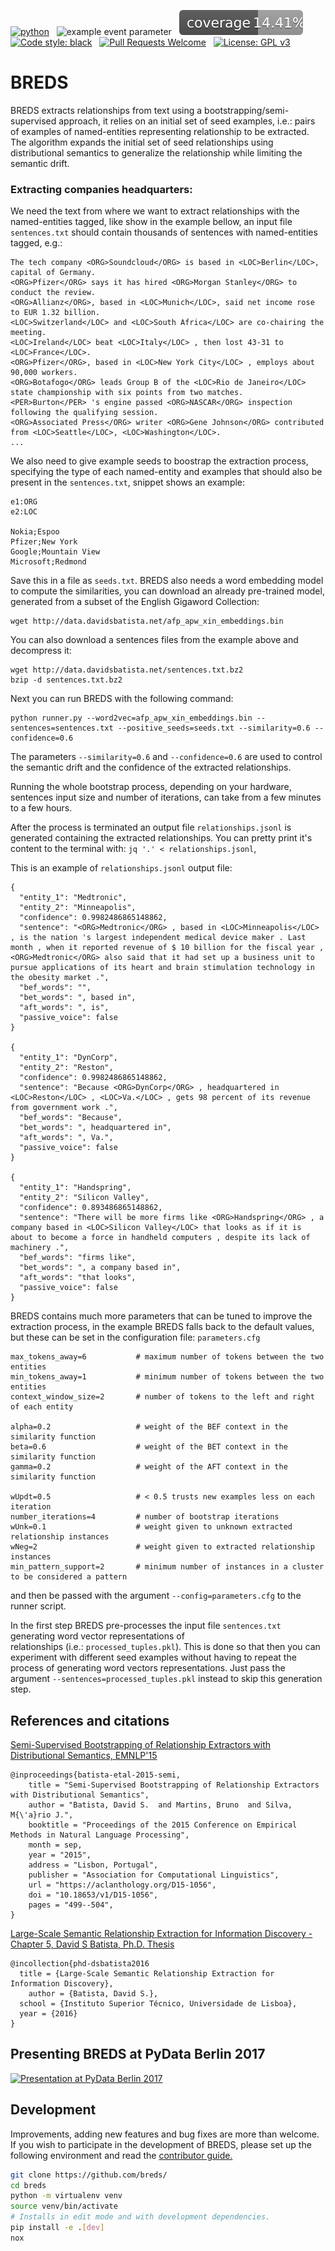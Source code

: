 [![python](https://img.shields.io/badge/Python-3.9-3776AB.svg?style=flat&logo=python&logoColor=white)](https://www.python.org)
&nbsp;
![example event parameter](https://github.com/davidsbatista/BREDS/actions/workflows/code_checks.yml/badge.svg?event=pull_request)
&nbsp;
![code coverage](https://raw.githubusercontent.com/davidsbatista/BREDS/coverage-badge/coverage.svg?raw=true)
&nbsp;
[![Code style: black](https://img.shields.io/badge/code%20style-black-000000.svg)](https://github.com/psf/black)
&nbsp;
[![Pull Requests Welcome](https://img.shields.io/badge/pull%20requests-welcome-brightgreen.svg)](https://github.com/davidsbatista/BREDS/blob/main/CONTRIBUTING.md)
&nbsp;
[![License: GPL v3](https://img.shields.io/badge/License-GPLv3-blue.svg)](https://www.gnu.org/licenses/gpl-3.0)

# BREDS

BREDS extracts relationships from text using a bootstrapping/semi-supervised approach, it relies on an initial set of 
seed examples, i.e.: pairs of examples of named-entities representing relationship to be extracted. The algorithm 
expands  the initial  set of seed relationships using distributional semantics to generalize the relationship while 
limiting the semantic drift.


### Extracting companies headquarters:

We need the text from where we want to extract relationships with the named-entities tagged, like show in the 
example bellow, an input file `sentences.txt` should contain thousands of sentences with named-entities 
tagged, e.g.:
 
```
The tech company <ORG>Soundcloud</ORG> is based in <LOC>Berlin</LOC>, capital of Germany.
<ORG>Pfizer</ORG> says it has hired <ORG>Morgan Stanley</ORG> to conduct the review.
<ORG>Allianz</ORG>, based in <LOC>Munich</LOC>, said net income rose to EUR 1.32 billion.
<LOC>Switzerland</LOC> and <LOC>South Africa</LOC> are co-chairing the meeting.
<LOC>Ireland</LOC> beat <LOC>Italy</LOC> , then lost 43-31 to <LOC>France</LOC>.
<ORG>Pfizer</ORG>, based in <LOC>New York City</LOC> , employs about 90,000 workers.
<ORG>Botafogo</ORG> leads Group B of the <LOC>Rio de Janeiro</LOC> state championship with six points from two matches.
<PER>Burton</PER> 's engine passed <ORG>NASCAR</ORG> inspection following the qualifying session.
<ORG>Associated Press</ORG> writer <ORG>Gene Johnson</ORG> contributed from <LOC>Seattle</LOC>, <LOC>Washington</LOC>.
...
```

We also need to give example seeds to boostrap the extraction process, specifying the type of each  named-entity and 
examples that should also be present in the `sentences.txt`, snippet shows an example:

```   
e1:ORG
e2:LOC

Nokia;Espoo
Pfizer;New York
Google;Mountain View
Microsoft;Redmond
```   

Save this in a file as `seeds.txt`. BREDS also needs a word embedding model to compute the similarities, you can 
download an already pre-trained model, generated from a subset of the English Gigaword Collection:

```
wget http://data.davidsbatista.net/afp_apw_xin_embeddings.bin
```

You can also download a sentences files from the example above and decompress it:

```
wget http://data.davidsbatista.net/sentences.txt.bz2
bzip -d sentences.txt.bz2
```

Next you can run BREDS with the following command:

```
python runner.py --word2vec=afp_apw_xin_embeddings.bin --sentences=sentences.txt --positive_seeds=seeds.txt --similarity=0.6 --confidence=0.6
```

The parameters `--similarity=0.6` and `--confidence=0.6` are used to control the semantic drift and the confidence 
of the extracted relationships.

Running the whole bootstrap process, depending on your hardware, sentences input size and number of iterations, 
can take from a few minutes to a few hours. 

After the  process is terminated an output file `relationships.jsonl` is generated containing the extracted 
relationships. You can pretty print it's content to the terminal with: `jq '.' < relationships.jsonl`, 

This is an example of `relationships.jsonl` output file:

```
{
  "entity_1": "Medtronic",
  "entity_2": "Minneapolis",
  "confidence": 0.9982486865148862,
  "sentence": "<ORG>Medtronic</ORG> , based in <LOC>Minneapolis</LOC> , is the nation 's largest independent medical device maker . Last month , when it reported revenue of $ 10 billion for the fiscal year , <ORG>Medtronic</ORG> also said that it had set up a business unit to pursue applications of its heart and brain stimulation technology in the obesity market .",
  "bef_words": "",
  "bet_words": ", based in",
  "aft_words": ", is",
  "passive_voice": false
}

{
  "entity_1": "DynCorp",
  "entity_2": "Reston",
  "confidence": 0.9982486865148862,
  "sentence": "Because <ORG>DynCorp</ORG> , headquartered in <LOC>Reston</LOC> , <LOC>Va.</LOC> , gets 98 percent of its revenue from government work .",
  "bef_words": "Because",
  "bet_words": ", headquartered in",
  "aft_words": ", Va.",
  "passive_voice": false
}

{
  "entity_1": "Handspring",
  "entity_2": "Silicon Valley",
  "confidence": 0.893486865148862,
  "sentence": "There will be more firms like <ORG>Handspring</ORG> , a company based in <LOC>Silicon Valley</LOC> that looks as if it is about to become a force in handheld computers , despite its lack of machinery .",
  "bef_words": "firms like",
  "bet_words": ", a company based in",
  "aft_words": "that looks",
  "passive_voice": false
}
```

BREDS contains much more parameters that can be tuned to improve the extraction process, in the example BREDS falls
back to the default values, but these can be set in the configuration file: `parameters.cfg`

    max_tokens_away=6           # maximum number of tokens between the two entities
    min_tokens_away=1           # minimum number of tokens between the two entities
    context_window_size=2       # number of tokens to the left and right of each entity

    alpha=0.2                   # weight of the BEF context in the similarity function
    beta=0.6                    # weight of the BET context in the similarity function
    gamma=0.2                   # weight of the AFT context in the similarity function

    wUpdt=0.5                   # < 0.5 trusts new examples less on each iteration
    number_iterations=4         # number of bootstrap iterations
    wUnk=0.1                    # weight given to unknown extracted relationship instances
    wNeg=2                      # weight given to extracted relationship instances
    min_pattern_support=2       # minimum number of instances in a cluster to be considered a pattern


and then be passed with the argument `--config=parameters.cfg` to the runner script.

In the first step BREDS pre-processes the input file `sentences.txt` generating word vector representations of  
relationships (i.e.: `processed_tuples.pkl`). This is done so that then you can experiment with different seed examples
without having to repeat the process of generating word vectors representations. Just pass the argument 
`--sentences=processed_tuples.pkl` instead to skip this generation step.


## References and citations
[Semi-Supervised Bootstrapping of Relationship Extractors with Distributional Semantics, EMNLP'15](https://aclanthology.org/D15-1056/)
```
@inproceedings{batista-etal-2015-semi,
    title = "Semi-Supervised Bootstrapping of Relationship Extractors with Distributional Semantics",
    author = "Batista, David S.  and Martins, Bruno  and Silva, M{\'a}rio J.",
    booktitle = "Proceedings of the 2015 Conference on Empirical Methods in Natural Language Processing",
    month = sep,
    year = "2015",
    address = "Lisbon, Portugal",
    publisher = "Association for Computational Linguistics",
    url = "https://aclanthology.org/D15-1056",
    doi = "10.18653/v1/D15-1056",
    pages = "499--504",
}
```
[Large-Scale Semantic Relationship Extraction for Information Discovery - Chapter 5, David S Batista, Ph.D. Thesis](http://davidsbatista.net/assets/documents/publications/dsbatista-phd-thesis-2016.pdf)
```
@incollection{phd-dsbatista2016
  title = {Large-Scale Semantic Relationship Extraction for Information Discovery},
    author = {Batista, David S.},
  school = {Instituto Superior Técnico, Universidade de Lisboa},
  year = {2016}
}
```


## Presenting BREDS at PyData Berlin 2017
[![Presentation at PyData Berlin 2017](https://img.youtube.com/vi/Ra15lX-wojg/hqdefault.jpg)](https://www.youtube.com/watch?v=Ra15lX-wojg)


## Development

Improvements, adding new features and bug fixes are more than welcome. If you wish to participate in the development 
of BREDS, please set up the following environment and read the [contributor guide.](CONTRIBUTING.md) 

```sh
git clone https://github.com/breds/
cd breds
python -m virtualenv venv
source venv/bin/activate
# Installs in edit mode and with development dependencies.
pip install -e .[dev]
nox
```